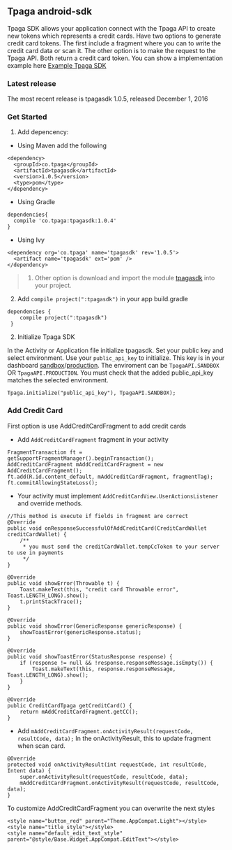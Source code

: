 ## Tpaga android-sdk

Tpaga SDK allows your application connect with the Tpaga API to create new tokens which represents a credit cards. Have two options to generate credit card tokens. The first include a fragment where you can to write the credit card data or scan it. 
The other option is to make the request to the Tpaga API. Both return a credit card token. You can show a implementation example here [Example Tpaga SDK](https://github.com/AdelaTpaga/android-sdk/tree/master/SampleTpagaSdk/app)  

### Latest release

The most recent release is tpagasdk 1.0.5, released December 1, 2016 

### Get Started

1. Add depencency: 

- Using Maven add the following
```
<dependency>
  <groupId>co.tpaga</groupId>
  <artifactId>tpagasdk</artifactId>
  <version>1.0.5</version>
  <type>pom</type>
</dependency>
```

- Using Gradle
```
dependencies{
  compile 'co.tpaga:tpagasdk:1.0.4'
}
```

- Using Ivy
```
<dependency org='co.tpaga' name='tpagasdk' rev='1.0.5'>
  <artifact name='tpagasdk' ext='pom' />
</dependency>
```

>1. Other option is download and import the module [tpagasdk](https://github.com/AdelaTpaga/android-sdk/tree/master/SampleTpagaSdk/tpagasdk) into your project.
2. Add `compile project(":tpagasdk")` in your app build.gradle
```
dependencies {
    compile project(":tpagasdk")
 }
```

2. Initialize Tpaga SDK

In the Activity or Application file initialize tpagasdk. Set your public key and select environment.
Use your `public_api_key` to initialize. This key is in your dashboard [sandbox](https://sandbox.tpaga.co)/[production](https://api.tpaga.co/). The enviroment can be `TpagaAPI.SANDBOX` OR `TpagaAPI.PRODUCTION`. You must check that the added public_api_key matches the selected environment.

```
Tpaga.initialize("public_api_key"), TpagaAPI.SANDBOX);
```

### Add Credit Card

First option is use AddCreditCardFragment to add credit cards

- Add `AddCreditCardFragment` fragment in your activity
```
FragmentTransaction ft = getSupportFragmentManager().beginTransaction();
AddCreditCardFragment mAddCreditCardFragment = new AddCreditCardFragment();
ft.add(R.id.content_default, mAddCreditCardFragment, fragmentTag);
ft.commitAllowingStateLoss();
```

- Your activity must implement `AddCreditCardView.UserActionsListener` and override methods.
```
//This method is execute if fields in fragment are correct 
@Override
public void onResponseSuccessfulOfAddCreditCard(CreditCardWallet creditCardWallet) {
    /**
     * you must send the creditCardWallet.tempCcToken to your server to use in payments
     */
}

@Override
public void showError(Throwable t) {
    Toast.makeText(this, "credit card Throwable error", Toast.LENGTH_LONG).show();
    t.printStackTrace();
}

@Override
public void showError(GenericResponse genericResponse) {
    showToastError(genericResponse.status);
}

@Override
public void showToastError(StatusResponse response) {
    if (response != null && !response.responseMessage.isEmpty()) {
        Toast.makeText(this, response.responseMessage, Toast.LENGTH_LONG).show();
    }
}

@Override
public CreditCardTpaga getCreditCard() {
    return mAddCreditCardFragment.getCC();
}
```

- Add `mAddCreditCardFragment.onActivityResult(requestCode, resultCode, data);` In the onActivityResult, this to update fragment when scan card.
```
@Override
protected void onActivityResult(int requestCode, int resultCode, Intent data) {
    super.onActivityResult(requestCode, resultCode, data);
    mAddCreditCardFragment.onActivityResult(requestCode, resultCode, data);
}
```

To customize AddCreditCardFragment you can overwrite the next styles
```
<style name="button_red" parent="Theme.AppCompat.Light"></style>
<style name="title_style"></style>
<style name="default_edit_text_style" parent="@style/Base.Widget.AppCompat.EditText"></style>
```

